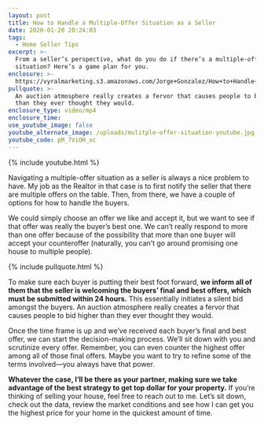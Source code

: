 ```yaml
---
layout: post
title: How to Handle a Multiple-Offer Situation as a Seller
date: 2020-01-20 20:24:03
tags:
  - Home Seller Tips
excerpt: >-
  From a seller’s perspective, what do you do if there’s a multiple-offer
  situation? Here’s a game plan for you.
enclosure: >-
  https://vyralmarketing.s3.amazonaws.com/Jorge+Gonzalez/How+to+Handle+a+Multiple-Offer+Situation+as+a+Seller.mp4
pullquote: >-
  An auction atmosphere really creates a fervor that causes people to bid higher
  than they ever thought they would.
enclosure_type: video/mp4
enclosure_time:
use_youtube_image: false
youtube_alternate_image: /uploads/mulitple-offer-situation-youtube.jpg
youtube_code: pM_7ViOH_xc
---
```


{% include youtube.html %}

Navigating a multiple-offer situation as a seller is always a nice problem to have. My job as the Realtor in that case is to first notify the seller that there are multiple offers on the table. Then, from there, we have a couple of options for how to handle the buyers.&nbsp;

We could simply choose an offer we like and accept it, but we want to see if that offer was really the buyer’s best one. We can’t really respond to more than one offer because of the possibility that more than one buyer will accept your counteroffer (naturally, you can’t go around promising one house to multiple people).&nbsp;

{% include pullquote.html %}

To make sure each buyer is putting their best foot forward, **we inform all of them that the seller is welcoming the buyers’ final and best offers, which must be submitted within 24 hours.** This essentially initiates a silent bid amongst the buyers. An auction atmosphere really creates a fervor that causes people to bid higher than they ever thought they would.&nbsp;

Once the time frame is up and we’ve received each buyer’s final and best offer, we can start the decision-making process. We’ll sit down with you and scrutinize every offer. Remember, you can even counter the highest offer among all of those final offers. Maybe you want to try to refine some of the terms involved—you always have that power.&nbsp;

**Whatever the case, I’ll be there as your partner, making sure we take advantage of the best strategy to get top dollar for your property.** If you’re thinking of selling your house, feel free to reach out to me. Let’s sit down, check out the data, review the market conditions and see how I can get you the highest price for your home in the quickest amount of time.
